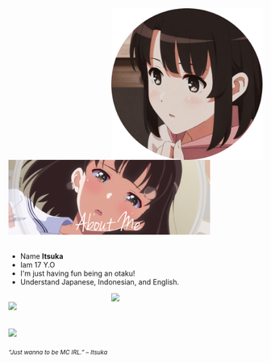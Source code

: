 <div>
<img src="./profile-photo.png" width="300" align="right" />
<br/>
<img src="./about-me.png" width="400" />
<br/>
<br/>
  
- Name **Itsuka**
- Iam 17 Y.O
- I'm just having fun being an otaku!
- Understand Japanese, Indonesian, and English.
<img src="./img/Waifu-elainaa.png" width="300" align="right" />
<br/>
<img src="./img/Repo-elaina.png" width="500" />
<br/>
<br/>
<br/>
<img src="./img/banner-elainaa.png" width="500" /><br/>
  
<sub> *“Just wanna to be MC IRL.” – Itsuka* </sub>
<!--
<img src="https://metrics.lecoq.io/Eilaluth?template=classic&base.header=0&base.activity=0&base.community=0&base.repositories=0&base.metadata=0&repositories=1&repositories=100&repositories.batch=100&repositories.forks=false&repositories.affiliations=owner&repositories.featured=Eilaluth%2FAyano%2CEilaluth%2FKyoko%2CEilaluth%2FKanna%2CEilaluth%2FHotaru%2CEilaluth%2FMocha&config.timezone=Asia%2FJakart"  />
-->
</div>
